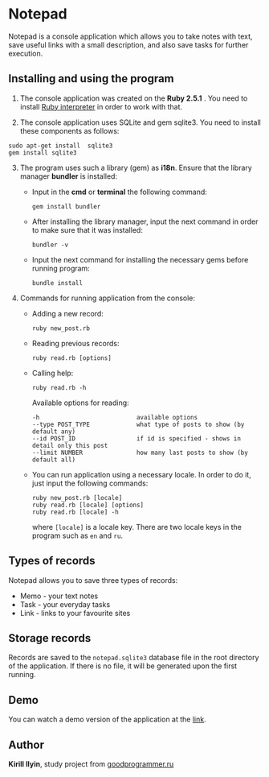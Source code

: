 # Notepad

Notepad is a console application which allows you to take notes with text, save useful links with a small description, and 
also save tasks for further execution.

## Installing and using the program

1. The console application was created on the __Ruby 2.5.1__ .
You need to install [Ruby interpreter](https://www.ruby-lang.org/en/news/2018/03/28/ruby-2-5-1-released) 
in order to work with that.

2. The console application uses SQLite and gem sqlite3. You need to install these components as follows:
```
sudo apt-get install  sqlite3
gem install sqlite3
```

3. The program uses such a library (gem) as __i18n__. Ensure that the library manager __bundler__ is installed:
    * Input in the __cmd__ or __terminal__ the following command:
      ```
      gem install bundler
      ```
    * After installing the library manager, input the next command in order to make sure that it was installed:
      ```
      bundler -v
      ```
    * Input the next command for installing the necessary gems before running program:
      ```
      bundle install
      ```

4. Commands for running application from the console:
    * Adding a new record:
      ```
      ruby new_post.rb
      ```
    * Reading previous records:
      ```
      ruby read.rb [options]
      ```
    * Calling help:
      ```
      ruby read.rb -h
      ```
      Available options for reading:
      ```
      -h                           available options
      --type POST_TYPE             what type of posts to show (by default any)
      --id POST_ID                 if id is specified - shows in detail only this post
      --limit NUMBER               how many last posts to show (by default all)
      ```
    * You can run application using a necessary locale. In order to do it, just input the following commands:
      ```
      ruby new_post.rb [locale]
      ruby read.rb [locale] [options]
      ruby read.rb [locale] -h
      ```
      where `[locale]` is a locale key. There are two locale keys in the program such as `en` and `ru`.
    
## Types of records

Notepad allows you to save three types of records:
* Memo - your text notes
* Task - your everyday tasks
* Link - links to your favourite sites

## Storage records

Records are saved to the `notepad.sqlite3` database file in the root directory of the application. If there is no file, 
it will be generated upon the first running.

## Demo

You can watch a demo version of the application at the [link](https://asciinema.org/a/fQyKVAbsvvtbfNUSqKQjEYwNm).

## Author

**Kirill Ilyin**, study project from [goodprogrammer.ru](https://goodprogrammer.ru/)
